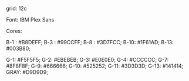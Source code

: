 grid: 12c

Font: IBM Plex Sans

Cores: 

B-1 : #B8DEFF;
B-3 : #99CCFF;
B-8 : #3D7FCC;
B-10: #1F61AD;
B-13: #003B80;

G-1: #F5F5F5;
G-2: #EBEBEB;
G-3: #E0E0E0;
G-4: #CCCCCC;
G-7: #8F8F8F;
G-9: #666666;
G-10: #525252;
G-11: #3D3D3D;
G-13: #141414;
GRAY: #D9D9D9;